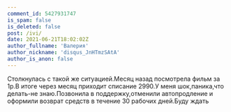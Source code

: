 ```yaml
---
comment_id: 5427931747
is_spam: false
is_deleted: false
post: /ivi/
date: 2021-06-21T18:02:02Z
author_fullname: 'Валерия'
author_nickname: 'disqus_JnHTmzSAtA'
author_is_anon: false
---
```


<p>Столкнулась с такой же ситуацией.Месяц назад посмотрела фильм за 1р.В итоге через месяц приходит списание 2990.У меня шок,паника,что делать-не знаю.Позвонила в поддержку,отменили автопродление и оформили возврат средств в течение 30 рабочих дней.Буду ждать</p>
